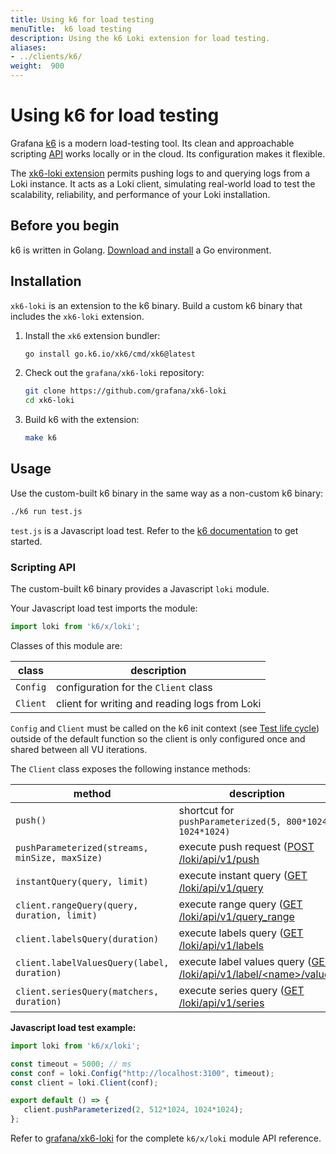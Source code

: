 ```yaml
---
title: Using k6 for load testing
menuTitle:  k6 load testing 
description: Using the k6 Loki extension for load testing.
aliases: 
- ../clients/k6/
weight:  900
---
```


# Using k6 for load testing

Grafana [k6](https://k6.io) is a modern load-testing tool.
Its clean and approachable scripting [API](https://k6.io/docs/javascript-api/)
works locally or in the cloud.
Its configuration makes it flexible.

The [xk6-loki extension](https://github.com/grafana/xk6-loki) permits pushing logs to and querying logs from a Loki instance.
It acts as a Loki client, simulating real-world load to test the scalability,
reliability, and performance of your Loki installation.

## Before you begin

k6 is written in Golang. [Download and install](https://go.dev/doc/install) a Go environment.

## Installation

`xk6-loki` is an extension to the k6 binary.
Build a custom k6 binary that includes the `xk6-loki` extension.

1. Install the `xk6` extension bundler:

   ```bash
   go install go.k6.io/xk6/cmd/xk6@latest
   ```

1. Check out the `grafana/xk6-loki` repository:

   ```bash
   git clone https://github.com/grafana/xk6-loki
   cd xk6-loki
   ```

1. Build k6 with the extension:

   ```bash
   make k6
   ```

## Usage

Use the custom-built k6 binary in the same way as a non-custom k6 binary:

```bash
./k6 run test.js
```

`test.js` is a Javascript load test.
Refer to the [k6 documentation](https://k6.io/docs/) to get started.

### Scripting API

The custom-built k6 binary provides a Javascript `loki` module.

Your Javascript load test imports the module: 

```js
import loki from 'k6/x/loki';
```

Classes of this module are:

| class | description |
| ----- | ----------- |
| `Config` | configuration for the `Client` class |
| `Client` | client for writing and reading logs from Loki |

`Config` and `Client` must be called on the k6 init context (see
[Test life cycle](https://k6.io/docs/using-k6/test-life-cycle/)) outside of the
default function so the client is only configured once and shared between all
VU iterations.

The `Client` class exposes the following instance methods:

| method | description |
| ------ | ----------- |
| `push()` | shortcut for `pushParameterized(5, 800*1024, 1024*1024)` |
| `pushParameterized(streams, minSize, maxSize)` | execute push request ([POST /loki/api/v1/push](https://grafana.com/docs/loki/latest/reference/loki-http-api#ingest-logs) |
| `instantQuery(query, limit)` | execute instant query  ([GET /loki/api/v1/query](https://grafana.com/docs/loki/latest/reference/loki-http-api#query-logs-at-a-single-point-in-time) |
| `client.rangeQuery(query, duration, limit)` | execute range query  ([GET /loki/api/v1/query_range](https://grafana.com/docs/loki/latest/reference/loki-http-api#query-logs-within-a-range-of-time) |
| `client.labelsQuery(duration)` | execute labels query  ([GET /loki/api/v1/labels](https://grafana.com/docs/loki/latest/reference/loki-http-api#query-labels) |
| `client.labelValuesQuery(label, duration)` | execute label values query  ([GET /loki/api/v1/label/\<name\>/values](https://grafana.com/docs/loki/latest/reference/loki-http-api#query-label-values) |
| `client.seriesQuery(matchers, duration)` | execute series query  ([GET /loki/api/v1/series](https://grafana.com/docs/loki/latest/reference/loki-http-api#query-streams) |

**Javascript load test example:**

```js
import loki from 'k6/x/loki';

const timeout = 5000; // ms
const conf = loki.Config("http://localhost:3100", timeout);
const client = loki.Client(conf);

export default () => {
   client.pushParameterized(2, 512*1024, 1024*1024);
};
```

Refer to
[grafana/xk6-loki](https://github.com/grafana/xk6-loki#javascript-api)
for the complete `k6/x/loki` module API reference.
